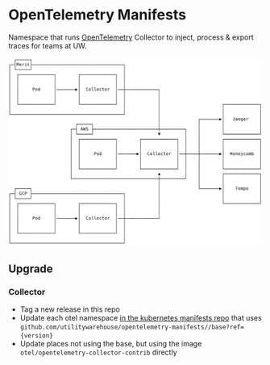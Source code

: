 # OpenTelemetry Manifests

Namespace that runs [OpenTelemetry](opentelemetry.io/) Collector to inject,
process & export traces for teams at UW.

![Design](./otel.svg)

## Upgrade

### Collector

  - Tag a new release in this repo
  - Update each otel namespace [in the kubernetes manifests
    repo](https://github.com/utilitywarehouse/kubernetes-manifests) that uses
    `github.com/utilitywarehouse/opentelemetry-manifests//base?ref={version}`
  - Update places not using the base, but using the image
    `otel/opentelemetry-collector-contrib` directly
